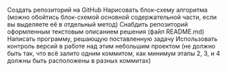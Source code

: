  Создать репозиторий на GitHub
 Нарисовать блок-схему алгоритма (можно обойтись блок-схемой основной содержательной части, если вы выделяете её в отдельный метод)
 Снабдить репозиторий оформленным текстовым описанием решения (файл README.md)
 Написать программу, решающую поставленную задачу
 Использовать контроль версий в работе над этим небольшим проектом (не должно быть так, что всё залито одним коммитом, как минимум этапы 2, 3, и 4 должны быть расположены в разных коммитах)